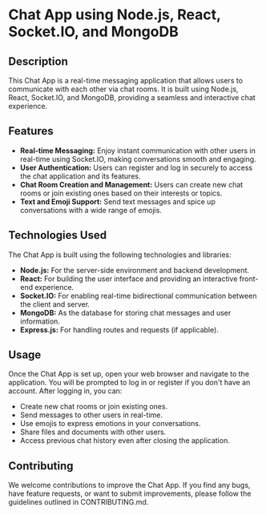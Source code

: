 # Chat App using Node.js, React, Socket.IO, and MongoDB

## Description
This Chat App is a real-time messaging application that allows users to communicate with each other via chat rooms. It is built using Node.js, React, Socket.IO, and MongoDB, providing a seamless and interactive chat experience.

## Features
- **Real-time Messaging:** Enjoy instant communication with other users in real-time using Socket.IO, making conversations smooth and engaging.
- **User Authentication:** Users can register and log in securely to access the chat application and its features.
- **Chat Room Creation and Management:** Users can create new chat rooms or join existing ones based on their interests or topics.
- **Text and Emoji Support:** Send text messages and spice up conversations with a wide range of emojis.

## Technologies Used
The Chat App is built using the following technologies and libraries:
- **Node.js:** For the server-side environment and backend development.
- **React:** For building the user interface and providing an interactive front-end experience.
- **Socket.IO:** For enabling real-time bidirectional communication between the client and server.
- **MongoDB:** As the database for storing chat messages and user information.
- **Express.js:** For handling routes and requests (if applicable).

## Usage
Once the Chat App is set up, open your web browser and navigate to the application. You will be prompted to log in or register if you don't have an account. After logging in, you can:
- Create new chat rooms or join existing ones.
- Send messages to other users in real-time.
- Use emojis to express emotions in your conversations.
- Share files and documents with other users.
- Access previous chat history even after closing the application.


## Contributing
We welcome contributions to improve the Chat App. If you find any bugs, have feature requests, or want to submit improvements, please follow the guidelines outlined in CONTRIBUTING.md.
